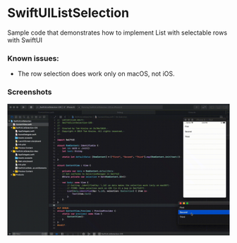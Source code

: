 # SwiftUIListSelection
Sample code that demonstrates how to implement List with selectable rows with SwiftUI

### Known issues:
- The row selection does work only on macOS, not iOS.


### Screenshots

![SwiftUI-List-Selection screenshot](https://github.com/tomaskraina/SwiftUIListSelection/blob/master/Screenshots.gif)
